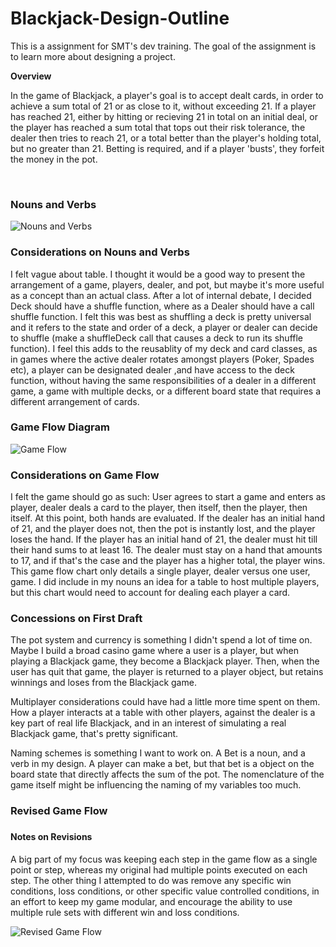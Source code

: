 # Blackjack-Design-Outline
This is a assignment for SMT's dev training. The goal of the assignment is to learn more about designing a project. 

**Overview**
<p> In the game of Blackjack, a player's goal is to accept dealt cards, in order to achieve a sum total of 21 or as close to it, without exceeding 21. If a player has reached 21, either by hitting or recieving 21 in total on an initial deal, or the player has reached a sum total that tops out their risk tolerance, the dealer then tries to reach 21, or a total better than the player's holding total, but no greater than 21. Betting is required, and if a player 'busts', they forfeit the money in the pot.</p>

<br>
<h3> Nouns and Verbs </h3>
<img src="https://user-images.githubusercontent.com/66858271/222778582-310e115a-e203-4a35-bde7-4dc02cd98077.png" title="Nouns and Verbs">
<br>
<h3> Considerations on Nouns and Verbs </h3>
<p> I felt vague about table. I thought it would be a good way to present the arrangement of a game, players, dealer, and pot, but maybe it's more useful as a concept than an actual class. After a lot of internal debate, I decided Deck should have a shuffle function, where as a Dealer should have a call shuffle function. I felt this was best as shuffling a deck is pretty universal and it refers to the state and order of a deck, a player or dealer can decide to shuffle (make a shuffleDeck call that causes a deck to run its shuffle function). I feel this adds to the reusablity of my deck and card classes, as in games where the active dealer rotates amongst players (Poker, Spades etc), a player can be designated dealer ,and have access to the deck function, without having the same responsibilities of a dealer in a different game, a game with multiple decks, or a different board state that requires a different arrangement of cards.
<h3> Game Flow Diagram </h3>
<img src="https://user-images.githubusercontent.com/66858271/222779748-b6d298ca-451e-4062-a2bc-63d794798a87.png" title="Game Flow">
<h3> Considerations on Game Flow </h3>
I felt the game should go as such: User agrees to start a game and enters as player, dealer deals a card to the player, then itself, then the player, then itself. At this point, both hands are evaluated. If the dealer has an initial hand of 21, and the player does not, then the pot is instantly lost, and the player loses the hand. If the player has an initial hand of 21, the dealer must hit till their hand sums to at least 16. The dealer must stay on a hand that amounts to 17, and if that's the case and the player has a higher total, the player wins. This game flow chart only details a single player, dealer versus one user, game. I did include in my nouns an idea for a table to host multiple players, but this chart would need to account for dealing each player a card. 
<br>
<h3> Concessions on First Draft </h3>

<p>The pot system and currency is something I didn't spend a lot of time on. Maybe I build a broad casino game where a user is a player, but when playing a Blackjack game, they become a Blackjack player. Then, when the user has quit that game, the player is returned to a player object, but retains winnings and loses from the Blackjack game.</p>
<p> Multiplayer considerations could have had a little more time spent on them. How a player interacts at a table with other players, against the dealer is a key part of real life Blackjack, and in an interest of simulating a real Blackjack game, that's pretty significant.</p>
<p> Naming schemes is something I want to work on. A Bet is a noun, and a verb in my design. A player can make a bet, but that bet is a object on the board state that directly affects the sum of the pot. The nomenclature of the game itself might be influencing the naming of my variables too much. </p>

<h3> Revised Game Flow <h3>
<h4> Notes on Revisions </h4>
  <p> A big part of my focus was keeping each step in the game flow as a single point or step, whereas my original had multiple points executed on each step. The other thing I attempted to do was remove any specific win conditions, loss conditions, or other specific value controlled conditions, in an effort to keep my game modular, and encourage the ability to use multiple rule sets with different win and loss conditions.</p>
<img src ="https://user-images.githubusercontent.com/66858271/225693567-904e0e69-f786-426d-8562-49df5d670d51.png" title="Revised Game Flow">



